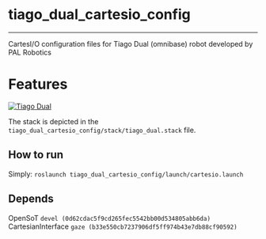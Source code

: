 # tiago_dual_cartesio_config
----------------------------
CartesI/O configuration files for Tiago Dual (omnibase) robot developed by PAL Robotics

# Features
[![Tiago Dual](https://img.youtube.com/vi/tNu_9wIXg-Q/0.jpg)](https://youtu.be/tNu_9wIXg-Q "Tiago Dual")


The stack is depicted in the ```tiago_dual_cartesio_config/stack/tiago_dual.stack``` file.

How to run
----------
Simply:
```roslaunch tiago_dual_cartesio_config/launch/cartesio.launch```

Depends
-------
OpenSoT ```devel (0d62cdac5f9cd265fec5542bb00d534805abb6da)```
CartesianInterface ```gaze (b33e550cb7237906df5ff974b43e7db88cf90592)```
